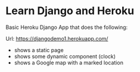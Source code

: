 # Learn Django and Heroku
Basic Heroku Django App that does the following:

Url: https://djangodemo1.herokuapp.com/

- shows a static page
- shows some dynamic component (clock)
- shows a Google map with a marked location
